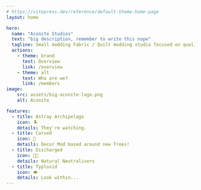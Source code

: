 ```yaml
---
# https://vitepress.dev/reference/default-theme-home-page
layout: home

hero:
  name: "Aconite Studios"
  text: "big description, remember to write this nope"
  tagline: Small modding Fabric / Quilt modding studio focused on quality over quantity
  actions:
    - theme: brand
      text: Overview
      link: /overview
    - theme: alt
      text: Who are we?
      link: /members
image:
    src: assets/big-aconite-logo.png
    alt: Aconite

features:
  - title: Astray Archipelago 
    icon: 🏝️
    details: They're watching.
  - title: Carved 
    icon: 🌳
    details: Decor Mod based around new Trees!
  - title: Discharged
    icon: 🍄‍🟫
    details: Natural Neutralisers
  - title: Typlosid
    icon: 👁️
    details: Look within...
---
```



